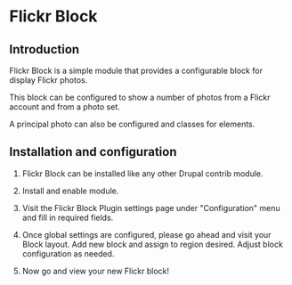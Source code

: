 # Flickr Block

## Introduction

Flickr Block is a simple module that provides a configurable block for display Flickr photos.

This block can be configured to show a number of photos from a Flickr account
and from a photo set.

A principal photo can also be configured and classes for elements.

## Installation and configuration

1. Flickr Block can be installed like any other Drupal contrib module.

2. Install and enable module.

3. Visit the Flickr Block Plugin settings page under "Configuration" menu and fill in required fields.

4. Once global settings are configured, please go ahead and visit your Block layout. Add new block and assign to region desired. Adjust block configuration as needed.

5. Now go and view your new Flickr block!
